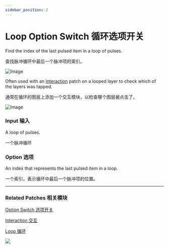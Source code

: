 ```yaml
---
sidebar_position: 2
---
```


# Loop Option Switch 循环选项开关

Find the index of the last pulsed item in a loop of pulses.

查找脉冲循环中最后一个脉冲项的索引。

![Image](https://s3.us-west-2.amazonaws.com/secure.notion-static.com/b484b6bc-c29c-4685-9c70-24e91a3ce767/Untitled.png?X-Amz-Algorithm=AWS4-HMAC-SHA256&X-Amz-Content-Sha256=UNSIGNED-PAYLOAD&X-Amz-Credential=AKIAT73L2G45EIPT3X45%2F20220602%2Fus-west-2%2Fs3%2Faws4_request&X-Amz-Date=20220602T173211Z&X-Amz-Expires=86400&X-Amz-Signature=032280a13b6d0c64c24448553445a21ae3d99b29de7cfaabaf8f3ba80bbec1ee&X-Amz-SignedHeaders=host&response-content-disposition=filename%20%3D%22Untitled.png%22&x-id=GetObject)

Often used with an [Interaction](./../Interaction/Interaction.md) patch on a looped layer to check which of the layers was tapped.

通常在循环的图层上添加一个交互模块，以检查哪个图层被点击了。

![Image](https://s3.us-west-2.amazonaws.com/secure.notion-static.com/99c6f0f4-001c-4ae5-b500-9307dfc4113f/Untitled.png?X-Amz-Algorithm=AWS4-HMAC-SHA256&X-Amz-Content-Sha256=UNSIGNED-PAYLOAD&X-Amz-Credential=AKIAT73L2G45EIPT3X45%2F20220602%2Fus-west-2%2Fs3%2Faws4_request&X-Amz-Date=20220602T173218Z&X-Amz-Expires=86400&X-Amz-Signature=a5cbc1c37bddb1c5e8c22acafcf90b83f5d7756359ff29dd3be84bc8163be28c&X-Amz-SignedHeaders=host&response-content-disposition=filename%20%3D%22Untitled.png%22&x-id=GetObject)

### Input 输入

A loop of pulses.

一个脉冲循环

### Option 选项

An index that represents the last pulsed item in a loop.

一个索引，表示循环中最后一个脉冲项的位置。

------

### Related Patches 相关模块

[Option Switch 选项开关](./../Utility/Option%20Switch.md)

[Interaction 交互](./../Interaction/Interaction.md)

[Loop 循环](./Loop.md)

![](https://s3.us-west-2.amazonaws.com/secure.notion-static.com/e165250c-bba5-4345-a355-b1eb5e1f535c/Untitled.png?X-Amz-Algorithm=AWS4-HMAC-SHA256&X-Amz-Content-Sha256=UNSIGNED-PAYLOAD&X-Amz-Credential=AKIAT73L2G45EIPT3X45%2F20220602%2Fus-west-2%2Fs3%2Faws4_request&X-Amz-Date=20220602T173226Z&X-Amz-Expires=86400&X-Amz-Signature=87fcfc8dc8d5a3b51e3c9525ad0c75083b66986e59d21f5c063a7598f63ead52&X-Amz-SignedHeaders=host&response-content-disposition=filename%20%3D%22Untitled.png%22&x-id=GetObject)
